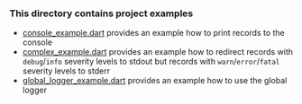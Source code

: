 ### This directory contains project examples

- [console_example.dart](console_example.dart) provides an example how to print
  records to the console
- [complex_example.dart](complex_example.dart) provides an example how to redirect
  records with `debug`/`info` severity levels to stdout but records with `warn`/`error`/`fatal`
  severity levels to stderr
- [global_logger_example.dart](global_logger_example.dart) provides an example how to use the global logger
